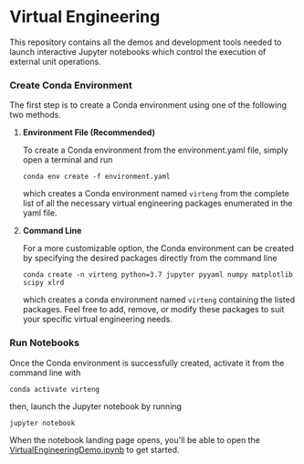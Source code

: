 # Virtual Engineering

This repository contains all the demos and development tools needed to launch interactive Jupyter notebooks which control the execution of external unit operations.



### Create Conda Environment

The first step is to create a Conda environment using one of the following two methods.

1. **Environment File (Recommended)**
  
    To create a Conda environment from the environment.yaml file, simply open a terminal and run
    
    `conda env create -f environment.yaml`    

    which creates a Conda environment named `virteng` from the complete list of all the necessary virtual engineering packages enumerated in the yaml file.
    
    
    
2. **Command Line**

    For a more customizable option, the Conda environment can be created by specifying the desired packages directly from the command line

    `conda create -n virteng python=3.7 jupyter pyyaml numpy matplotlib scipy xlrd`

    which creates a conda environment named `virteng` containing the listed packages.  Feel free to add, remove, or modify these packages to suit your specific virtual engineering needs.



### Run Notebooks

Once the Conda environment is successfully created, activate it from the command line with

`conda activate virteng`

then, launch the Jupyter notebook by running

`jupyter notebook`

When the notebook landing page opens, you'll be able to open the [VirtualEngineeringDemo.ipynb](demo/VirtualEngineeringDemo.ipynb) to get started.

